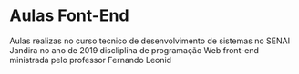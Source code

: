 # Aulas Font-End 
Aulas realizas no curso tecnico de desenvolvimento de sistemas
no SENAI Jandira no ano de 2019
discliplina de programação Web
front-end ministrada pelo professor Fernando Leonid
